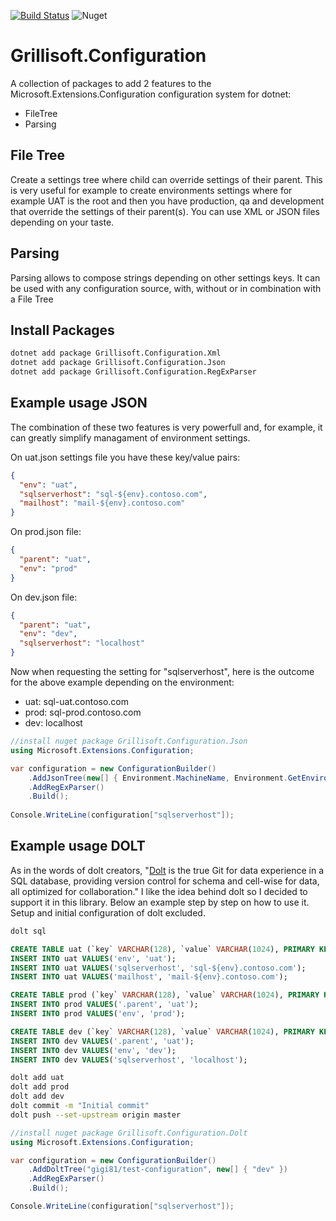 [![Build Status](https://luigigrilli.visualstudio.com/Grillisoft.Configuration/_apis/build/status/gigi81.Grillisoft.Configuration?branchName=stable)](https://luigigrilli.visualstudio.com/Grillisoft.Configuration/_build/latest?definitionId=14&branchName=stable)
![Nuget](https://img.shields.io/nuget/v/Grillisoft.Configuration.Abstractions)


# Grillisoft.Configuration

A collection of packages to add 2 features to the Microsoft.Extensions.Configuration configuration system for dotnet:
- FileTree
- Parsing

## File Tree
Create a settings tree where child can override settings of their parent. This is very useful for example to create environments settings where for example UAT is the root and then you have production, qa and development that override the settings of their parent(s). You can use XML or JSON files depending on your taste.

## Parsing
Parsing allows to compose strings depending on other settings keys. It can be used with any configuration source, with, without or in combination with a File Tree

## Install Packages
```bash
dotnet add package Grillisoft.Configuration.Xml
dotnet add package Grillisoft.Configuration.Json
dotnet add package Grillisoft.Configuration.RegExParser
```

## Example usage JSON
The combination of these two features is very powerfull and, for example, it can greatly simplify managament of environment settings.

On uat.json settings file you have these key/value pairs:
```json
{
  "env": "uat",
  "sqlserverhost": "sql-${env}.contoso.com",
  "mailhost": "mail-${env}.contoso.com"
}
```

On prod.json file:
```json
{
  "parent": "uat",
  "env": "prod"
}
```

On dev.json file:
```json
{
  "parent": "uat",
  "env": "dev",
  "sqlserverhost": "localhost"
}
```

Now when requesting the setting for "sqlserverhost", here is the outcome for the above example depending on the environment:
- uat: sql-uat.contoso.com
- prod: sql-prod.contoso.com
- dev: localhost

```csharp
//install nuget package Grillisoft.Configuration.Json
using Microsoft.Extensions.Configuration;

var configuration = new ConfigurationBuilder()
    .AddJsonTree(new[] { Environment.MachineName, Environment.GetEnvironmentVariable("ENVIRONMENT") })
    .AddRegExParser()
    .Build();
    
Console.WriteLine(configuration["sqlserverhost"]);
```

## Example usage DOLT
As in the words of dolt creators, "[Dolt](https://www.dolthub.com/) is the true Git for data experience in a SQL database, providing version control for schema and cell-wise for data, all optimized for collaboration."
I like the idea behind dolt so I decided to support it in this library.
Below an example step by step on how to use it. Setup and initial configuration of dolt excluded.

```bash
dolt sql
```

```sql
CREATE TABLE uat (`key` VARCHAR(128), `value` VARCHAR(1024), PRIMARY KEY(`key`));
INSERT INTO uat VALUES('env', 'uat');
INSERT INTO uat VALUES('sqlserverhost', 'sql-${env}.contoso.com');
INSERT INTO uat VALUES('mailhost', 'mail-${env}.contoso.com');

CREATE TABLE prod (`key` VARCHAR(128), `value` VARCHAR(1024), PRIMARY KEY(`key`));
INSERT INTO prod VALUES('.parent', 'uat');
INSERT INTO prod VALUES('env', 'prod');

CREATE TABLE dev (`key` VARCHAR(128), `value` VARCHAR(1024), PRIMARY KEY(`key`));
INSERT INTO dev VALUES('.parent', 'uat');
INSERT INTO dev VALUES('env', 'dev');
INSERT INTO dev VALUES('sqlserverhost', 'localhost');
```

```bash
dolt add uat
dolt add prod
dolt add dev
dolt commit -m "Initial commit"
dolt push --set-upstream origin master
```

```csharp
//install nuget package Grillisoft.Configuration.Dolt
using Microsoft.Extensions.Configuration;

var configuration = new ConfigurationBuilder()
	.AddDoltTree("gigi81/test-configuration", new[] { "dev" })
	.AddRegExParser()
	.Build();

Console.WriteLine(configuration["sqlserverhost"]);
```
